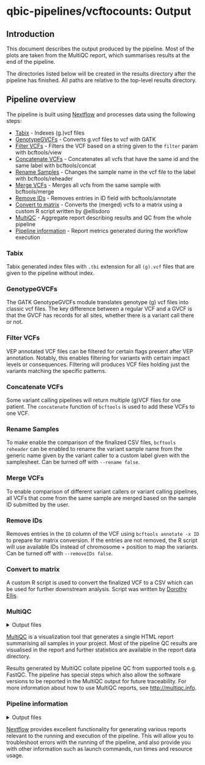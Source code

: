 # qbic-pipelines/vcftocounts: Output

## Introduction

This document describes the output produced by the pipeline. Most of the plots are taken from the MultiQC report, which summarises results at the end of the pipeline.

The directories listed below will be created in the results directory after the pipeline has finished. All paths are relative to the top-level results directory.

## Pipeline overview

The pipeline is built using [Nextflow](https://www.nextflow.io/) and processes data using the following steps:

- [Tabix](#tabix) - Indexes (g.)vcf files
- [GenotypeGVCFs](#genotypegvcfs) - Converts g.vcf files to vcf with GATK
- [Filter VCFs](#filter-vcfs) - Filters the VCF based on a string given to the `filter` param with bcftools/view
- [Concatenate VCFs](#concatenate-vcfs) - Concatenates all vcfs that have the same id and the same label with bcftools/concat
- [Rename Samples](#rename-samples) - Changes the sample name in the vcf file to the label with bcftools/reheader
- [Merge VCFs](#merge-vcfs) - Merges all vcfs from the same sample with bcftools/merge
- [Remove IDs](#remove-ids) - Removes entries in ID field with bcftools/annotate
- [Convert to matrix](#convert-to-matrix) - Converts the (merged) vcfs to a matrix using a custom R script written by @ellisdoro
- [MultiQC](#multiqc) - Aggregate report describing results and QC from the whole pipeline
- [Pipeline information](#pipeline-information) - Report metrics generated during the workflow execution

### Tabix

Tabix generated index files with `.tbi` extension for all `(g).vcf` files that are given to the pipeline without index.

### GenotypeGVCFs

The GATK GenotypeGVCFs module translates genotype (g) vcf files into classic vcf files. The key difference between a regular VCF and a GVCF is that the GVCF has records for all sites, whether there is a variant call there or not.

### Filter VCFs

VEP annotated VCF files can be filtered for certain flags present after VEP annotation. Notably, this enables filtering for variants with certain impact levels or consequences. Filtering will produces VCF files holding just the variants matching the specific patterns.

### Concatenate VCFs

Some variant calling pipelines will return multiple (g)VCF files for one patient. The `concatenate` function of `bcftools` is used to add these VCFs to one VCF.

### Rename Samples

To make enable the comparison of the finalized CSV files, `bcftools reheader` can be enabled to rename the variant sample name from the generic name given by the variant caller to a custom label given with the samplesheet. Can be turned off with `--rename false`.

### Merge VCFs

To enable comparison of different variant callers or variant calling pipelines, all VCFs that come from the same sample are merged based on the sample ID submitted by the user.

### Remove IDs

Removes entries in the `ID` column of the VCF using `bcftools annotate -x ID` to prepare for matrix conversion. If the entries are not removed, the R script will use available IDs instead of chromosome + position to map the variants. Can be turned off with `--removeIDs false`.

### Convert to matrix

A custom R script is used to convert the finalized VCF to a CSV which can be used for further downstream analysis. Script was written by [Dorothy Ellis](https://github.com/ellisdoro).

### MultiQC

<details markdown="1">
<summary>Output files</summary>

- `multiqc/`
  - `multiqc_report.html`: a standalone HTML file that can be viewed in your web browser.
  - `multiqc_data/`: directory containing parsed statistics from the different tools used in the pipeline.
  - `multiqc_plots/`: directory containing static images from the report in various formats.

</details>

[MultiQC](http://multiqc.info) is a visualization tool that generates a single HTML report summarising all samples in your project. Most of the pipeline QC results are visualised in the report and further statistics are available in the report data directory.

Results generated by MultiQC collate pipeline QC from supported tools e.g. FastQC. The pipeline has special steps which also allow the software versions to be reported in the MultiQC output for future traceability. For more information about how to use MultiQC reports, see <http://multiqc.info>.

### Pipeline information

<details markdown="1">
<summary>Output files</summary>

- `pipeline_info/`
  - Reports generated by Nextflow: `execution_report.html`, `execution_timeline.html`, `execution_trace.txt` and `pipeline_dag.dot`/`pipeline_dag.svg`.
  - Reports generated by the pipeline: `pipeline_report.html`, `pipeline_report.txt` and `software_versions.yml`. The `pipeline_report*` files will only be present if the `--email` / `--email_on_fail` parameter's are used when running the pipeline.
  - Reformatted samplesheet files used as input to the pipeline: `samplesheet.valid.csv`.
  - Parameters used by the pipeline run: `params.json`.

</details>

[Nextflow](https://www.nextflow.io/docs/latest/tracing.html) provides excellent functionality for generating various reports relevant to the running and execution of the pipeline. This will allow you to troubleshoot errors with the running of the pipeline, and also provide you with other information such as launch commands, run times and resource usage.

